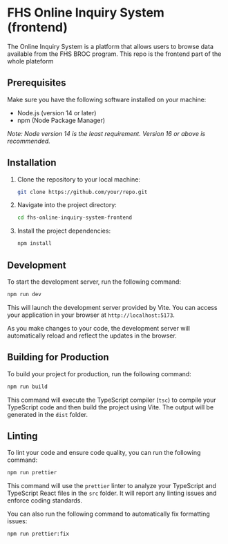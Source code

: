 # FHS Online Inquiry System (frontend)

The Online Inquiry System is a platform that allows users to browse data available from the FHS BROC program. This repo is the frontend part of the whole plateform

## Prerequisites

Make sure you have the following software installed on your machine:

- Node.js (version 14 or later)
- npm (Node Package Manager)

_Note: Node version 14 is the least requirement. Version 16 or above is recommended._

## Installation

1. Clone the repository to your local machine:
   ```bash
   git clone https://github.com/your/repo.git
   ```
2. Navigate into the project directory:
   ```bash
   cd fhs-online-inquiry-system-frontend
   ```
3. Install the project dependencies:
   ```bash
   npm install
   ```

## Development

To start the development server, run the following command:

```bash
npm run dev
```

This will launch the development server provided by Vite. You can access your application in your browser at `http://localhost:5173`.

As you make changes to your code, the development server will automatically reload and reflect the updates in the browser.

## Building for Production

To build your project for production, run the following command:

```bash
npm run build
```

This command will execute the TypeScript compiler (`tsc`) to compile your TypeScript code and then build the project using Vite. The output will be generated in the `dist` folder.

## Linting

To lint your code and ensure code quality, you can run the following command:

```bash
npm run prettier
```

This command will use the `prettier` linter to analyze your TypeScript and TypeScript React files in the `src` folder. It will report any linting issues and enforce coding standards.

You can also run the following command to automatically fix formatting issues:

```bash
npm run prettier:fix
```
